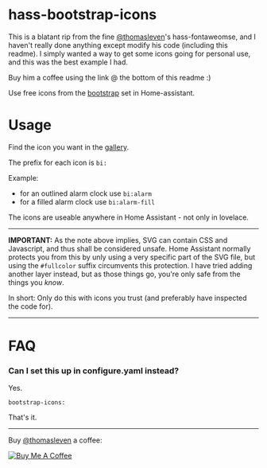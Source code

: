 # hass-bootstrap-icons

This is a blatant rip from the fine [@thomasleven](https://github.com/thomasloven)'s hass-fontaweomse, and I haven't really done anything except modify his code (including this readme). I simply wanted a way to get some icons going for personal use, and this was the best example I had.

Buy him a coffee using the link @ the bottom of this readme :)

Use free icons from the [bootstrap](https://icons.getbootstrap.com/) set in Home-assistant.

# Usage

Find the icon you want in the [gallery](https://icons.getbootstrap.com/#icons).

The prefix for each icon is `bi:`

Example:
- for an outlined alarm clock use `bi:alarm`
- for a filled alarm clock use `bi:alarm-fill`

The icons are useable anywhere in Home Assistant - not only in lovelace.

---

**IMPORTANT:** As the note above implies, SVG can contain CSS and Javascript, and thus shall be considered unsafe. Home Assistant normally protects you from this by unly using a very specific part of the SVG file, but using the `#fullcolor` suffix circumvents this protection. I have tried adding another layer instead, but as those things go, you're only safe from the things you _know_.

In short: Only do this with icons you trust (and preferably have inspected the code for).

---

# FAQ

### Can I set this up in configure.yaml instead?

Yes.

```
bootstrap-icons:
```

That's it.

---

Buy [@thomasleven](https://github.com/thomasloven) a coffee:

<a href="https://www.buymeacoffee.com/uqD6KHCdJ" target="_blank"><img src="https://www.buymeacoffee.com/assets/img/custom_images/white_img.png" alt="Buy Me A Coffee" style="height: auto !important;width: auto !important;" ></a>
